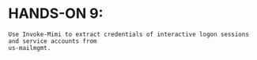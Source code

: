# HANDS-ON 9:

```
Use Invoke-Mimi to extract credentials of interactive logon sessions and service accounts from
us-mailmgmt.
```
